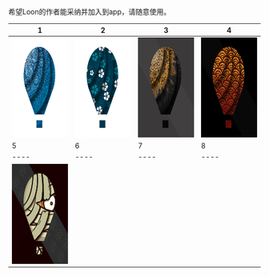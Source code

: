 希望Loon的作者能采纳并加入到app，请随意使用。

|  1   | 2  |  3   | 4  |
|  ----  | ----  |  ----  | ----  |
| <img src="https://raw.githubusercontent.com/RainyMoment/Loon/main/Images/Icon_Bluewheel.png" width="200" height="200" alt="Icon_Bluewheel"/> | <img src="https://raw.githubusercontent.com/RainyMoment/Loon/main/Images/Icon_Clover.png" width="200" height="200" alt="Icon_Clover"/>|<img src="https://raw.githubusercontent.com/RainyMoment/Loon/main/Images/Icon_GoldenSnowflake.png" width="200" height="200" alt="Icon_GoldenSnowflake"/>|<img src="https://raw.githubusercontent.com/RainyMoment/Loon/main/Images/Icon_Goldwave.png" width="200" height="200" alt="Icon_Goldwave"/>
|  5   | 6  |  7   | 8  |
|  ----  | ----  |  ----  | ----  |
<img src="https://raw.githubusercontent.com/RainyMoment/Loon/main/Images/Icon_Halloween.png" width="200" height="200" alt="Icon_Halloween"/>|
